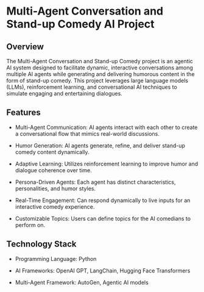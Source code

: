 # Multi-Agent Conversation and Stand-up Comedy AI Project

## Overview

The Multi-Agent Conversation and Stand-up Comedy project is an agentic AI system designed to facilitate dynamic, interactive conversations among multiple AI agents while generating and delivering humorous content in the form of stand-up comedy. This project leverages large language models (LLMs), reinforcement learning, and conversational AI techniques to simulate engaging and entertaining dialogues.

## Features

* Multi-Agent Communication: AI agents interact with each other to create a conversational flow that mimics real-world discussions.

* Humor Generation: AI agents generate, refine, and deliver stand-up comedy content dynamically.

* Adaptive Learning: Utilizes reinforcement learning to improve humor and dialogue coherence over time.

* Persona-Driven Agents: Each agent has distinct characteristics, personalities, and humor styles.

* Real-Time Engagement: Can respond dynamically to live inputs for an interactive comedy experience.

* Customizable Topics: Users can define topics for the AI comedians to perform on.

## Technology Stack

* Programming Language: Python

* AI Frameworks: OpenAI GPT, LangChain, Hugging Face Transformers

* Multi-Agent Framework: AutoGen, Agentic AI models
